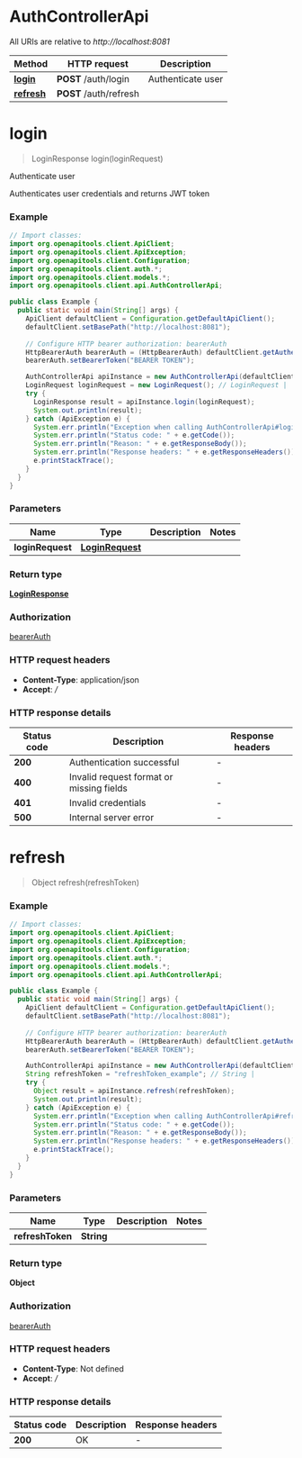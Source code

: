 # AuthControllerApi

All URIs are relative to *http://localhost:8081*

| Method | HTTP request | Description |
|------------- | ------------- | -------------|
| [**login**](AuthControllerApi.md#login) | **POST** /auth/login | Authenticate user |
| [**refresh**](AuthControllerApi.md#refresh) | **POST** /auth/refresh |  |


<a id="login"></a>
# **login**
> LoginResponse login(loginRequest)

Authenticate user

Authenticates user credentials and returns JWT token

### Example
```java
// Import classes:
import org.openapitools.client.ApiClient;
import org.openapitools.client.ApiException;
import org.openapitools.client.Configuration;
import org.openapitools.client.auth.*;
import org.openapitools.client.models.*;
import org.openapitools.client.api.AuthControllerApi;

public class Example {
  public static void main(String[] args) {
    ApiClient defaultClient = Configuration.getDefaultApiClient();
    defaultClient.setBasePath("http://localhost:8081");
    
    // Configure HTTP bearer authorization: bearerAuth
    HttpBearerAuth bearerAuth = (HttpBearerAuth) defaultClient.getAuthentication("bearerAuth");
    bearerAuth.setBearerToken("BEARER TOKEN");

    AuthControllerApi apiInstance = new AuthControllerApi(defaultClient);
    LoginRequest loginRequest = new LoginRequest(); // LoginRequest | 
    try {
      LoginResponse result = apiInstance.login(loginRequest);
      System.out.println(result);
    } catch (ApiException e) {
      System.err.println("Exception when calling AuthControllerApi#login");
      System.err.println("Status code: " + e.getCode());
      System.err.println("Reason: " + e.getResponseBody());
      System.err.println("Response headers: " + e.getResponseHeaders());
      e.printStackTrace();
    }
  }
}
```

### Parameters

| Name | Type | Description  | Notes |
|------------- | ------------- | ------------- | -------------|
| **loginRequest** | [**LoginRequest**](LoginRequest.md)|  | |

### Return type

[**LoginResponse**](LoginResponse.md)

### Authorization

[bearerAuth](../README.md#bearerAuth)

### HTTP request headers

 - **Content-Type**: application/json
 - **Accept**: */*

### HTTP response details
| Status code | Description | Response headers |
|-------------|-------------|------------------|
| **200** | Authentication successful |  -  |
| **400** | Invalid request format or missing fields |  -  |
| **401** | Invalid credentials |  -  |
| **500** | Internal server error |  -  |

<a id="refresh"></a>
# **refresh**
> Object refresh(refreshToken)



### Example
```java
// Import classes:
import org.openapitools.client.ApiClient;
import org.openapitools.client.ApiException;
import org.openapitools.client.Configuration;
import org.openapitools.client.auth.*;
import org.openapitools.client.models.*;
import org.openapitools.client.api.AuthControllerApi;

public class Example {
  public static void main(String[] args) {
    ApiClient defaultClient = Configuration.getDefaultApiClient();
    defaultClient.setBasePath("http://localhost:8081");
    
    // Configure HTTP bearer authorization: bearerAuth
    HttpBearerAuth bearerAuth = (HttpBearerAuth) defaultClient.getAuthentication("bearerAuth");
    bearerAuth.setBearerToken("BEARER TOKEN");

    AuthControllerApi apiInstance = new AuthControllerApi(defaultClient);
    String refreshToken = "refreshToken_example"; // String | 
    try {
      Object result = apiInstance.refresh(refreshToken);
      System.out.println(result);
    } catch (ApiException e) {
      System.err.println("Exception when calling AuthControllerApi#refresh");
      System.err.println("Status code: " + e.getCode());
      System.err.println("Reason: " + e.getResponseBody());
      System.err.println("Response headers: " + e.getResponseHeaders());
      e.printStackTrace();
    }
  }
}
```

### Parameters

| Name | Type | Description  | Notes |
|------------- | ------------- | ------------- | -------------|
| **refreshToken** | **String**|  | |

### Return type

**Object**

### Authorization

[bearerAuth](../README.md#bearerAuth)

### HTTP request headers

 - **Content-Type**: Not defined
 - **Accept**: */*

### HTTP response details
| Status code | Description | Response headers |
|-------------|-------------|------------------|
| **200** | OK |  -  |

